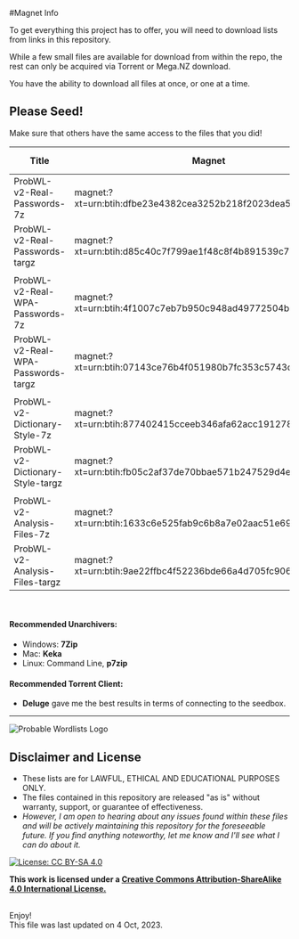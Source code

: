 #Magnet Info


To get everything this project has to offer, you will need to download lists from links in this repository.

While a few small files are available for download from within the repo, the rest can only be acquired via Torrent or Mega.NZ download.

You have the ability to download all files at once, or one at a time.

## Please Seed!
Make sure that others have the same access to the files that you did!

| Title | Magnet | Infohash Only | Download Size |
| --- | --- | --- | --- |
| ProbWL-v2-Real-Passwords-7z | magnet:?xt=urn:btih:dfbe23e4382cea3252b218f2023dea57d2357852 | dfbe23e4382cea3252b218f2023dea57d2357852 | 5.0 G.B |
| ProbWL-v2-Real-Passwords-targz | magnet:?xt=urn:btih:d85c40c7f799ae1f48c8f4b891539c7b81a862f0 | d85c40c7f799ae1f48c8f4b891539c7b81a862f0 | 8.0 GB |
| | | | |
| ProbWL-v2-Real-WPA-Passwords-7z | magnet:?xt=urn:btih:4f1007c7eb7b950c948ad49772504bb5f49121f0 | 4f1007c7eb7b950c948ad49772504bb5f49121f0 | 4.27 GB |
| ProbWL-v2-Real-WPA-Passwords-targz | magnet:?xt=urn:btih:07143ce76b4f051980b7fc353c5743d6c17fffdd | 07143ce76b4f051980b7fc353c5743d6c17fffdd | 7.48 GB |
| | | | |
| ProbWL-v2-Dictionary-Style-7z | magnet:?xt=urn:btih:877402415cceeb346afa62acc19127813477d7de | 877402415cceeb346afa62acc19127813477d7de | 468.8 MB |
| ProbWL-v2-Dictionary-Style-targz | magnet:?xt=urn:btih:fb05c2af37de70bbae571b247529d4edb68dd47e | fb05c2af37de70bbae571b247529d4edb68dd47e | 598.2 MB|
| | | | |
| ProbWL-v2-Analysis-Files-7z | magnet:?xt=urn:btih:1633c6e525fab9c6b8a7e02aac51e69f676f746b | 1633c6e525fab9c6b8a7e02aac51e69f676f746b | 284.2 MB |
| ProbWL-v2-Analysis-Files-targz | magnet:?xt=urn:btih:9ae22ffbc4f52236bde66a4d705fc9066380572e | 9ae22ffbc4f52236bde66a4d705fc9066380572e | 416.8 MB |

<br>

#### Recommended Unarchivers:
* Windows: __7Zip__
* Mac: __Keka__
* Linux: Command Line, __p7zip__

#### Recommended Torrent Client:
* __Deluge__ gave me the best results in terms of connecting to the seedbox.


***

![Probable Wordlists Logo](https://raw.githubusercontent.com/berzerk0/Probable-Wordlists/master/ProbableWordlistLogo.png)

## Disclaimer and License
 + These lists are for LAWFUL, ETHICAL AND EDUCATIONAL PURPOSES ONLY.
 + The files contained in this repository are released "as is" without warranty, support, or guarantee of effectiveness.
 + *However, I am open to hearing about any issues found within these files and will be actively maintaining this repository for the foreseeable future. If you find anything noteworthy, let me know and I'll see what I can do about it.*

 [![License: CC BY-SA 4.0](https://img.shields.io/badge/License-CC%20BY--SA%204.0-lightgrey.svg)](http://creativecommons.org/licenses/by-sa/4.0/)

 __This work is licensed under a [Creative Commons Attribution-ShareAlike 4.0 International License.](https://creativecommons.org/licenses/by-sa/4.0/)__

<br>
Enjoy!

<br>
This file was last updated on 4 Oct, 2023.
